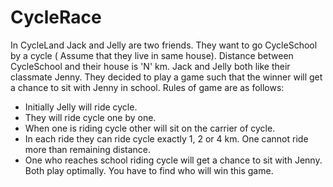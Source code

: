 # CycleRace

In CycleLand Jack and Jelly are two friends. They want to go CycleSchool by a cycle ( Assume that they live in same house). Distance between CycleSchool and their house is 'N' km. Jack and Jelly both like their classmate Jenny. They decided to play a game such that the winner will get a chance to sit with Jenny in school. Rules of game are as follows:
  - Initially Jelly will ride cycle.
  - They will ride cycle one by one.
  - When one is riding cycle other will sit on the carrier of cycle.  
  - In each ride they can ride cycle exactly 1, 2 or 4 km. One cannot ride more than remaining distance.      
  - One who reaches school riding cycle will get a chance to sit with Jenny.
Both play optimally. You have to find who will win this game.
